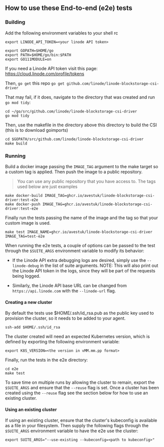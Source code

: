 ## How to use these End-to-end (e2e) tests

### Building

Add the following environment variables to your shell rc

```
export LINODE_API_TOKEN=<your linode API token>

export GOPATH=$HOME/go
export PATH=$HOME/go/bin:$PATH
export GO111MODULE=on 
```

If you need a Linode API token visit this page:
https://cloud.linode.com/profile/tokens

Then, `go get` this repo
`go get github.com/linode/linode-blockstorage-csi-driver`

That may fail, if it does, navigate to the directory that was created and run
`go mod tidy`:

```
cd ~/go/src/github.com/linode/linode-blockstorage-csi-driver
go mod tidy
```

Then, use the makefile in the directory above this directory to build the CSI
(this is to download goimports)

```
cd $GOPATH/src/github.com/linode/linode-blockstorage-csi-driver
make build
```

### Running

Build a docker image passing the `IMAGE_TAG` argument to the make target
so a custom tag is applied. Then push the image to a public repository.

> You can use any public repository that you have access to. The tags used below are just examples

```
make docker-build IMAGE_TAG=ghcr.io/avestuk/linode-blockstorage-csi-driver:test-e2e
make docker-push IMAGE_TAG=ghcr.io/avestuk/linode-blockstorage-csi-driver:test-e2e
```

Finally run the tests passing the name of the image and the tag so that your custom image is used.
```
make test IMAGE_NAME=ghcr.io/avestuk/linode-blockstorage-csi-driver IMAGE_TAG=test-e2e
```

When running the e2e tests, a couple of options can be passed to the test
through the `$SUITE_ARGS` environment variable to modify its behavior: 

 - If the Linode API extra debugging logs are desired, simply use the
   `--linode-debug` in the list of suite arguments. NOTE: This will also
   print out the Linode API token in the logs, since they will be part of the
   requests being logged.

 - Similarly, the Linode API base URL can be changed from
   `https://api.linode.com` with the `--linode-url` flag.

#### Creating a new cluster

By default the tests use $HOME/.ssh/id\_rsa.pub as the public key used to
provision the cluster, so it needs to be added to your agent.

```
ssh-add $HOME/.ssh/id_rsa
```

The cluster created will need an expected Kubernetes version, which is defined
by exporting the following environment variable:

```
export K8S_VERSION=<the version in vMM.mm.pp format>
```

Finally, run the tests in the e2e directory:
```
cd e2e
make test
```

To save time on multiple runs by allowing the cluster to remain, export the
`$SUITE_ARGS` and ensure that the `--reuse` flag is set. Once a cluster has
been created using the `--reuse` flag see the section below for how to use an
existing cluster.

#### Using an existing cluster

If using an existing cluster, ensure that the cluster's kubeconfig is available
as a file in your filesystem. Then supply the following flags through the
`$SUITE_ARGS` environment variable to have the e2e use the cluster:

```
export SUITE_ARGS="--use-existing --kubeconfig=<path to kubeconfig>"
```

